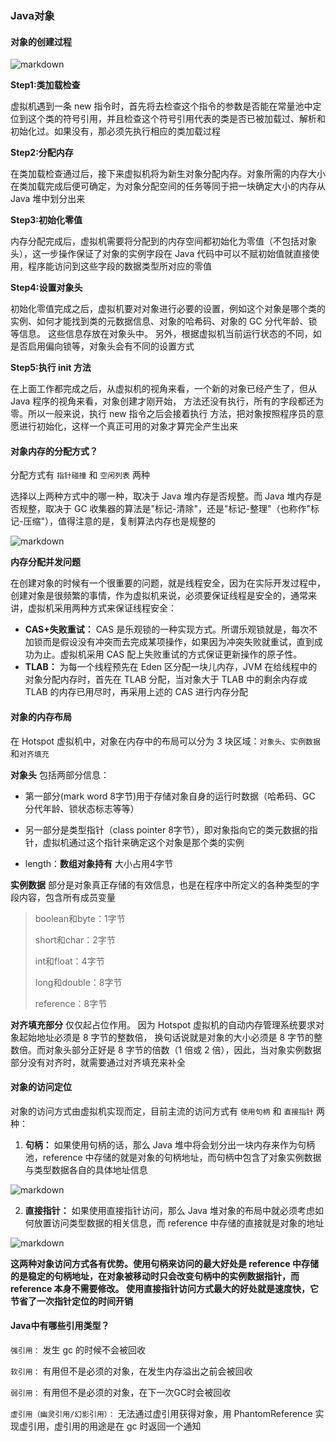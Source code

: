 ### Java对象


#### 对象的创建过程

![markdown](https://ddmcc-1255635056.file.myqcloud.com/629b9d68-355f-400b-8717-b3b47a12a0ae.png)

**Step1:类加载检查**

虚拟机遇到一条 new 指令时，首先将去检查这个指令的参数是否能在常量池中定位到这个类的符号引用，并且检查这个符号引用代表的类是否已被加载过、解析和初始化过。如果没有，那必须先执行相应的类加载过程


**Step2:分配内存**

在类加载检查通过后，接下来虚拟机将为新生对象分配内存。对象所需的内存大小在类加载完成后便可确定，为对象分配空间的任务等同于把一块确定大小的内存从 Java 堆中划分出来


**Step3:初始化零值**

内存分配完成后，虚拟机需要将分配到的内存空间都初始化为零值（不包括对象头），这一步操作保证了对象的实例字段在 Java 代码中可以不赋初始值就直接使用，程序能访问到这些字段的数据类型所对应的零值


**Step4:设置对象头**

初始化零值完成之后，虚拟机要对对象进行必要的设置，例如这个对象是哪个类的实例、如何才能找到类的元数据信息、对象的哈希码、对象的 GC 分代年龄、锁等信息。 这些信息存放在对象头中。 另外，根据虚拟机当前运行状态的不同，如是否启用偏向锁等，对象头会有不同的设置方式


**Step5:执行 init 方法**

在上面工作都完成之后，从虚拟机的视角来看，一个新的对象已经产生了，但从 Java 程序的视角来看，对象创建才刚开始，<init> 方法还没有执行，所有的字段都还为零。所以一般来说，执行 new 指令之后会接着执行 <init> 方法，把对象按照程序员的意愿进行初始化，这样一个真正可用的对象才算完全产生出来



#### 对象内存的分配方式？

分配方式有 `指针碰撞` 和 `空闲列表` 两种

选择以上两种方式中的哪一种，取决于 Java 堆内存是否规整。而 Java 堆内存是否规整，取决于 GC 收集器的算法是"标记-清除"，还是"标记-整理"（也称作"标记-压缩"），值得注意的是，复制算法内存也是规整的

![markdown](https://ddmcc-1255635056.file.myqcloud.com/a209c95b-510b-432f-aabf-e2740d9dd7ee.png)


**内存分配并发问题**

在创建对象的时候有一个很重要的问题，就是线程安全，因为在实际开发过程中，创建对象是很频繁的事情，作为虚拟机来说，必须要保证线程是安全的，通常来讲，虚拟机采用两种方式来保证线程安全：

- **CAS+失败重试：** CAS 是乐观锁的一种实现方式。所谓乐观锁就是，每次不加锁而是假设没有冲突而去完成某项操作，如果因为冲突失败就重试，直到成功为止。虚拟机采用 CAS 配上失败重试的方式保证更新操作的原子性。
- **TLAB：** 为每一个线程预先在 Eden 区分配一块儿内存，JVM 在给线程中的对象分配内存时，首先在 TLAB 分配，当对象大于 TLAB 中的剩余内存或 TLAB 的内存已用尽时，再采用上述的 CAS 进行内存分配


#### 对象的内存布局

在 Hotspot 虚拟机中，对象在内存中的布局可以分为 3 块区域：`对象头`、`实例数据`和`对齐填充`

**对象头** 包括两部分信息：

- 第一部分(mark word 8字节)用于存储对象自身的运行时数据（哈希码、GC 分代年龄、锁状态标志等等）

- 另一部分是类型指针（class pointer 8字节），即对象指向它的类元数据的指针，虚拟机通过这个指针来确定这个对象是那个类的实例

- length：**数组对象持有** 大小占用4字节

**实例数据** 部分是对象真正存储的有效信息，也是在程序中所定义的各种类型的字段内容，包含所有成员变量

>boolean和byte：1字节
>
>short和char：2字节
>
>int和float：4字节
>
>long和double：8字节 
>
>reference：8字节

**对齐填充部分** 仅仅起占位作用。 因为 Hotspot 虚拟机的自动内存管理系统要求对象起始地址必须是 8 字节的整数倍，
换句话说就是对象的大小必须是 8 字节的整数倍。而对象头部分正好是 8 字节的倍数（1 倍或 2 倍），因此，当对象实例数据部分没有对齐时，就需要通过对齐填充来补全


#### 对象的访问定位

对象的访问方式由虚拟机实现而定，目前主流的访问方式有 `使用句柄` 和 `直接指针` 两种：

1. **句柄：** 如果使用句柄的话，那么 Java 堆中将会划分出一块内存来作为句柄池，reference 中存储的就是对象的句柄地址，而句柄中包含了对象实例数据与类型数据各自的具体地址信息

![markdown](https://ddmcc-1255635056.file.myqcloud.com/6cc845e2-3e56-4108-88f1-4b956ea68217.png)

2. **直接指针：** 如果使用直接指针访问，那么 Java 堆对象的布局中就必须考虑如何放置访问类型数据的相关信息，而 reference 中存储的直接就是对象的地址

![markdown](https://ddmcc-1255635056.file.myqcloud.com/03175ed3-cf2a-4aa6-81f7-637cbdf6ec33.png)


**这两种对象访问方式各有优势。使用句柄来访问的最大好处是 reference 中存储的是稳定的句柄地址，在对象被移动时只会改变句柄中的实例数据指针，而 reference 本身不需要修改。
使用直接指针访问方式最大的好处就是速度快，它节省了一次指针定位的时间开销**


#### Java中有哪些引用类型？

`强引用：` 发生 gc 的时候不会被回收

`软引用：` 有用但不是必须的对象，在发生内存溢出之前会被回收

`弱引用：` 有用但不是必须的对象，在下一次GC时会被回收

`虚引用（幽灵引用/幻影引用）：` 无法通过虚引用获得对象，用 PhantomReference 实现虚引用，虚引用的用途是在 gc 时返回一个通知
